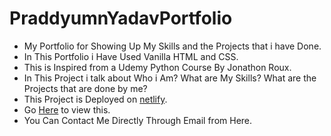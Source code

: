 # PraddyumnYadavPortfolio
- My Portfolio for Showing Up My Skills and the Projects that i have Done.
- In This Portfolio i Have Used Vanilla HTML and CSS.
- This is Inspired from a Udemy Python Course By Jonathon Roux.
- In This Project i talk about Who i Am? What are My Skills? What are the Projects that are done by me?
- This Project is Deployed on [netlify](https://www.netlify.com/).
- Go [Here](https://praddyumnyadav.netlify.app/) to view this.
- You Can Contact Me Directly Through Email from Here.
